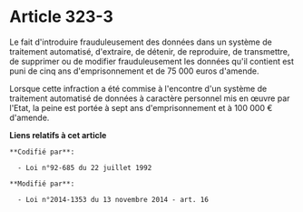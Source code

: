 # Article 323-3

Le fait d'introduire frauduleusement des données dans un système de traitement automatisé, d'extraire, de détenir, de
reproduire, de transmettre, de supprimer ou de modifier frauduleusement les données qu'il contient est puni de cinq ans
d'emprisonnement et de 75 000 euros d'amende.

Lorsque cette infraction a été commise à l'encontre d'un système de traitement automatisé de données à caractère personnel
mis en œuvre par l'Etat, la peine est portée à sept ans d'emprisonnement et à 100 000 € d'amende.

**Liens relatifs à cet article**

	**Codifié par**:

	  - Loi n°92-685 du 22 juillet 1992

	**Modifié par**:

	  - Loi n°2014-1353 du 13 novembre 2014 - art. 16
